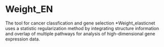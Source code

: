 # Weight_EN
The tool for cancer classfication and gene selection
*Weight_elasticnet uses a statistic regularization method by integrating structure information and overlap of multiple pathways for analysis of high-dimensional gene
expression data.
